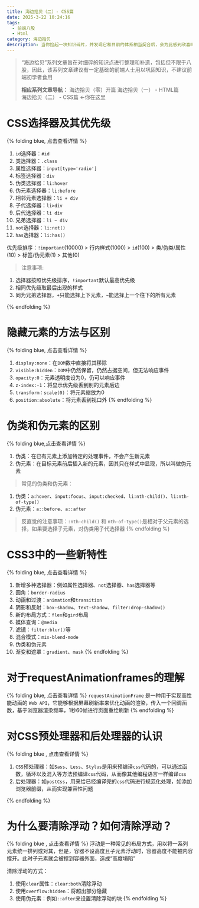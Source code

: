 ```yaml
---
title: 海边拾贝（二）- CSS篇
date: 2025-3-22 10:24:16
tags: 
  - 前端八股
  - Html
category: 海边拾贝 
description: 当你捡起一块知识碎片，并发现它和目前的体系相当契合后，会为此感到欣喜吗
---
```


>“海边拾贝”系列文章旨在对细碎的知识点进行整理和补遗，包括但不限于八股，因此，该系列文章建议有一定基础的前端人士用以巩固知识，不建议前端初学者食用
>
> **相应系列文章导航：**
> 海边拾贝（零）开篇
> 海边拾贝（一） - HTML篇  
> 海边拾贝（二） - CSS篇  <-你在这里

# CSS选择器及其优先级
{% folding blue, 点击查看详情 %}
1. `id`选择器：`#id`
2. 类选择器：`.class`
3. 属性选择器：`input[type='radio']`
4. 标签选择器：`div`
5. 伪类选择器：`li:hover`
6. 伪元素选择器：`li:before`
7. 相邻元素选择器：`li + div`
8. 子代选择器：`li>div`
9. 后代选择器：`li div`
10. 兄弟选择器：`li ~ div`
11. `not`选择器：`li:not()`
12. `has`选择器：`li:has()`

优先级排序：`!important`(10000) > 行内样式(1000) > `id`(100) > 类/伪类/属性(10) > 标签/伪元素(1) > 其他(0)

>注意事项:
1. 选择器按照优先级排序，`!important`默认最高优先级
2. 相同优先级取最后出现的样式
3. 同为兄弟选择器，`+`只能选择上下元素，`~`能选择上一个往下的所有元素

{% endfolding %}

# 隐藏元素的方法与区别
{% folding blue, 点击查看详情 %}
1. `display:none`：在`DOM`数中直接将其移除
2. `visible:hidden`：`DOM`中仍然保留，仍然占据空间，但无法响应事件
3. `opacity:0`：元素透明度设为0，仍可以响应事件
4. `z-index:-1`：将显示优先级丢到别的元素后边
5. `transform：scale(0)`：将元素缩放为0
6. `position:absolute`：将元素丢到视口外
{% endfolding %}

# 伪类和伪元素的区别
{% folding blue,点击查看详情 %}
1. 伪类：在已有元素上添加特定的处理事件，不会产生新元素
2. 伪元素：在目标元素前后插入新的元素，因其只在样式中显现，所以叫做伪元素

>常见的伪类和伪元素：
1. 伪类：`a:hover`、`input:focus`、`input:checked`、`li:nth-child()`、`li:nth-of-type()`
2. 伪元素：`a::before`、`a::after`

>反直觉的注意事项：`:nth-child()` 和 `nth-of-type()`是相对于父元素的选择，如果要选择子元素，对伪类用子代选择器
{% endfolding %}

# CSS3中的一些新特性
{% folding blue, 点击查看详情 %}
1. 新增多种选择器：例如属性选择器、`not`选择器、`has`选择器等
2. 圆角：`border-radius`
3. 动画和过渡：`animation`和`transition`
4. 阴影和反射：`box-shadow`、`text-shadow`、`filter:drop-shadow()`
5. 新的布局方式：`flex`和`gird`布局
6. 媒体查询：`@media`
7. 滤镜：`filter:blur()`等
8. 混合模式：`mix-blend-mode`
9. 伪类和伪元素
10. 渐变和遮罩：`gradient`、`mask`
{% endfolding %}

# 对于requestAnimationframes的理解
{% folding blue, 点击查看详情 %}
`requestAnimationFrame` 是一种用于实现高性能动画的 `Web API`，它能够根据屏幕刷新率来优化动画的渲染，传入一个回调函数，基于浏览器渲染频率，1秒60帧进行页面重绘刷新
{% endfolding %}

# 对CSS预处理器和后处理器的认识
{% folding blue , 点击查看详情 %}
1. `CSS`预处理器：如`Sass`、`Less`、`Stylus`是用来预编译`css`代码的，可以通过函数，循环以及混入等方法预编译`css`代码，从而像其他编程语言一样编译`css`
2. 后处理器：如`postCss`，用来给已经编译完的`css`代码进行规范化处理，如添加浏览器前缀，从而实现兼容性问题

{% endfolding %}

# 为什么要清除浮动？如何清除浮动？
{% folding blue , 点击查看详情 %}
浮动是一种常见的布局方式，用以将一系列元素统一排列或对其，但是，容器不设高度且子元素浮动时，容器高度不能被内容撑开。此时子元素就会被撑到容器外面，造成“高度塌陷”

清除浮动的方式：
1. 使用`clear`属性：`clear:both`清除浮动
2. 使用`overflow:hidden`：将超出部分隐藏
3. 使用伪元素：例如`::after`来设置清除浮动的块
{% endfolding %}
